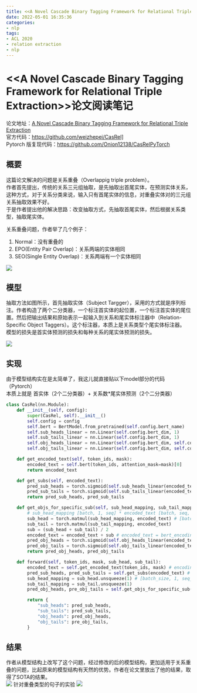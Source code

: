 ```yaml
---
title: <<A Novel Cascade Binary Tagging Framework for Relational Triple Extraction>>论文阅读笔记
date: 2022-05-01 16:35:36
categories:
- nlp
tags:
- ACL 2020
- relation extraction
- nlp
---
```

# \<\<A Novel Cascade Binary Tagging Framework for Relational Triple Extraction\>\>论文阅读笔记
论文地址：[A Novel Cascade Binary Tagging Framework for Relational Triple Extraction](https://arxiv.org/pdf/1909.03227.pdf)  
官方代码：https://github.com/weizhepei/CasRel]  
Pytorch 版复现代码：https://github.com/Onion12138/CasRelPyTorch

## 概要
这篇论文解决的问题是关系重叠（Overlappig triple problem）。  
作者首先提出，传统的关系三元组抽取，是先抽取出首尾实体，在预测实体关系，这种方式，对于关系分类来说，输入只有首尾实体的信息，对重叠实体对的三元组关系抽取效果不好。  
于是作者提出他的解决思路：改变抽取方式，先抽取首尾实体，然后根据关系类型，抽取尾实体。

关系重叠问题，作者举了几个例子：
1. Normal：没有重叠的
2. EPO(Entity Pair Overlap)：关系两端的实体相同
3. SEO(Single Entity Overlap)：关系两端有一个实体相同


![](https://pic3.zhimg.com/80/v2-34aa1bae791170bc476497ba023920f6_1440w.jpg)

## 模型
抽取方法如图所示，首先抽取实体（Subject Targger），采用的方式就是序列标注。作者构造了两个二分类器，一个标注首实体的起位置，一个标注首实体的尾位置。然后把输出结果和原始表示一起输入到关系和尾实体标注器中（Relation-Specific Object Taggers）。这个标注器，本质上是关系类型个尾实体标注器。  
模型的损失是首实体预测的损失和每种关系的尾实体预测的损失。

![](https://pic1.zhimg.com/80/v2-230cf30cc6c5467896c27eff61e983a4_1440w.jpg)

## 实现
由于模型结构实在是太简单了，我这儿就直接贴以下model部分的代码（Pytorch）  
本质上就是 首实体（2个二分类器）+ 关系数*尾实体预测（2个二分类器）
``` python
class CasRel(nn.Module):
    def __init__(self, config):
        super(CasRel, self).__init__()
        self.config = config
        self.bert = BertModel.from_pretrained(self.config.bert_name)
        self.sub_heads_linear = nn.Linear(self.config.bert_dim, 1)
        self.sub_tails_linear = nn.Linear(self.config.bert_dim, 1)
        self.obj_heads_linear = nn.Linear(self.config.bert_dim, self.config.num_relations)
        self.obj_tails_linear = nn.Linear(self.config.bert_dim, self.config.num_relations)

    def get_encoded_text(self, token_ids, mask):
        encoded_text = self.bert(token_ids, attention_mask=mask)[0]
        return encoded_text

    def get_subs(self, encoded_text):
        pred_sub_heads = torch.sigmoid(self.sub_heads_linear(encoded_text))
        pred_sub_tails = torch.sigmoid(self.sub_tails_linear(encoded_text))
        return pred_sub_heads, pred_sub_tails

    def get_objs_for_specific_sub(self, sub_head_mapping, sub_tail_mapping, encoded_text):
        # sub_head_mapping [batch, 1, seq] * encoded_text [batch, seq, dim]
        sub_head = torch.matmul(sub_head_mapping, encoded_text) # [batch_size, 1, hidden_size]
        sub_tail = torch.matmul(sub_tail_mapping, encoded_text)
        sub = (sub_head + sub_tail) / 2
        encoded_text = encoded_text + sub # encoded_text = bert_encoding_text + origin_sub_text [batch_size, seq_len, hidden_size]
        pred_obj_heads = torch.sigmoid(self.obj_heads_linear(encoded_text)) # [batch_size, seq_len, relation_num]
        pred_obj_tails = torch.sigmoid(self.obj_tails_linear(encoded_text)) # [batch_size, seq_len, relation_num]
        return pred_obj_heads, pred_obj_tails

    def forward(self, token_ids, mask, sub_head, sub_tail):
        encoded_text = self.get_encoded_text(token_ids, mask) # encoding [batch_size, seq_len, hidden_size]
        pred_sub_heads, pred_sub_tails = self.get_subs(encoded_text) # perdict subject head & tail [batch_size, seq_len, 1]
        sub_head_mapping = sub_head.unsqueeze(1) # [batch_size, 1, seq_len]
        sub_tail_mapping = sub_tail.unsqueeze(1)
        pred_obj_heads, pre_obj_tails = self.get_objs_for_specific_sub(sub_head_mapping, sub_tail_mapping, encoded_text)

        return {
            "sub_heads": pred_sub_heads,
            "sub_tails": pred_sub_tails,
            "obj_heads": pred_obj_heads,
            "obj_tails": pre_obj_tails,
        }
```

## 结果
作者从模型结构上改写了这个问题，经过修改的后的模型结构，更加适用于关系重叠的问题，比起原来的模型结构有天然的优势。作者在论文里放出了他的结果，取得了SOTA的结果。  
![](https://pic3.zhimg.com/80/v2-5f9e0c69a81e2da0a0fb75ca80196266_1440w.jpg)
针对重叠类型的句子的实验
![](https://pic3.zhimg.com/80/v2-04390d78089c7f651ee4ed6fb388205e_1440w.jpg)